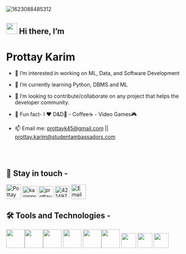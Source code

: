 ![1623088485312](https://user-images.githubusercontent.com/70666023/122691198-7fab4400-d271-11eb-9f4b-d4c8324bb38b.jpg)

## <img height = "30" src="https://user-images.githubusercontent.com/70666023/141174031-9874b82d-f801-4eea-be8c-4789f1469891.gif"> Hi there, I’m 
# Prottay Karim
- 👀 I’m interested in working on  ML, Data, and Software Development
- 🌱 I’m currently learning Python, DBMS and ML
- 🚀 I’m looking to contribute/collaborate on any project that helps the developer community.  
- 🧙 Fun fact- I ❤️ D&D🐉 - Coffee☕ - Video Games🎮

- 📫 Email me: [prottayk45@gmail.com](mailto:prottayk45@gmail.com) || [prottay.karim@studentambassadors.com](mailto:prottay.karim@studentambassadors.com)

<br></br>
## 🔗 Stay in touch -
<p align="left">
<a href="https://medium.com/@prottaykarim" target="blank"><img align="center" src="https://cdn4.iconfinder.com/data/icons/social-media-circle-7/512/Medium_circle-512.png" alt="Pottay Karim" height="40" width="40" /></a>
<a href="https://twitter.com/karim_prottay" target="blank"><img align="center" src="https://raw.githubusercontent.com/rahuldkjain/github-profile-readme-generator/master/src/images/icons/Social/twitter.svg" alt="karimprottay" height="30" width="40" /></a>
<a href="https://www.linkedin.com/in/prottayk/" target="blank"><img align="center" src="https://raw.githubusercontent.com/rahuldkjain/github-profile-readme-generator/master/src/images/icons/Social/linked-in-alt.svg" alt="prottay karim" height="30" width="40" /></a>
<a href="https://stackoverflow.com/users/14379129/prodevs" target="blank"><img align="center" src="https://raw.githubusercontent.com/rahuldkjain/github-profile-readme-generator/master/src/images/icons/Social/stack-overflow.svg" alt="4214976" height="30" width="40" /></a>
<a href="mailto:prottayk45@gmail.com" target="blank"><img align="center" src="https://i.pinimg.com/originals/8f/c3/7b/8fc37b74b608a622588fbaa361485f32.png" alt="Email Prottay Karim" height="40" width="40" /></a>

## 🛠️ Tools and Technologies -
<img height = "50" src="https://www.python.org/static/opengraph-icon-200x200.png"><img height = "50" src="https://1000logos.net/wp-content/uploads/2020/08/Django-Logo.png"><img height = "50" src="https://docs.zeet.co/assets/images/flask-a3319b33492c2abbf2abfc0403064405.png"> <img height = "50" src="https://www.oracle.com/a/ocom/img/cb71-java-logo.png"> <img height = "50" src="https://upload.wikimedia.org/wikipedia/commons/thumb/6/61/HTML5_logo_and_wordmark.svg/1200px-HTML5_logo_and_wordmark.svg.png"><img height = "50" src="https://upload.wikimedia.org/wikipedia/commons/thumb/d/d5/CSS3_logo_and_wordmark.svg/1200px-CSS3_logo_and_wordmark.svg.png">                                                <img height = "40" src="https://www.w3schools.com/whatis/img_js.png">
<img height = "40" src="https://cdnblog.getfilecloud.com/blog/wp-content/uploads/2015/07/mysql-logo.png">
<img height = "40" src="https://upload.wikimedia.org/wikipedia/commons/thumb/2/27/PHP-logo.svg/1200px-PHP-logo.svg.png">
<!---
prottayislive/prottayislive is your go to connect with me!
--->
